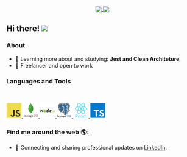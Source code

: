 <p align="center">
  <a href="https://github.com/anuraghazra/github-readme-stats">
    <img
      align="center"
      src="https://github-readme-stats.vercel.app/api/top-langs/?username=Prz901&layout=compact"
    />
  </a>
  <a href="https://github.com/anuraghazra/github-readme-stats">
    <img
      align="center"
      height="165"
      src="https://github-readme-stats.vercel.app/api?username=Prz901&count_private=true&show_icons=true&custom_title=Github%20Status&hide=issues"
    />
  </a>
</p>

## Hi there! <img src="https://raw.githubusercontent.com/iampavangandhi/iampavangandhi/master/gifs/Hi.gif" width="30px"></h2>

### About

- 🌱 Learning more about and studying: **Jest and Clean Architeture**.
- 🤝 Freelancer and open to work

### Languages and Tools

<br/>

<p align="left">
  <a
    href="https://developer.mozilla.org/en-US/docs/Web/JavaScript"
    target="_blank"
  >
    <img
      src="https://github.com/devicons/devicon/blob/master/icons/javascript/javascript-original.svg"
      width="40"
      height="40"
    />
  </a>
  <a href="https://www.mongodb.com/" target="_blank">
    <img
      src="https://github.com/devicons/devicon/blob/master/icons/mongodb/mongodb-original-wordmark.svg"
      width="40"
      height="40"
    />
  </a>
  <a href="https://nodejs.org" target="_blank">
    <img
      src="https://github.com/devicons/devicon/blob/master/icons/nodejs/nodejs-original-wordmark.svg"
      width="40"
      height="40"
    />
  </a>
  <a href="https://www.postgresql.org" target="_blank">
    <img
      src="https://github.com/devicons/devicon/blob/master/icons/postgresql/postgresql-original-wordmark.svg"
      width="40"
      height="40"
    />
  </a>
  <a href="https://reactjs.org/" target="_blank">
    <img
      src="https://github.com/devicons/devicon/blob/master/icons/react/react-original-wordmark.svg"
      width="40"
      height="40"
    />
  </a>
  <a href="https://www.typescriptlang.org/" target="_blank">
     <img
      src="https://github.com/devicons/devicon/blob/master/icons/typescript/typescript-original.svg"
      width="40"
      height="40"
    />
  </a>
</p>

### Find me around the web 🌎:

- 💼 Connecting and sharing professional updates on <a href="https://www.linkedin.com/in/felipe-perozo-costa-122a0a159/">LinkedIn</a>.

